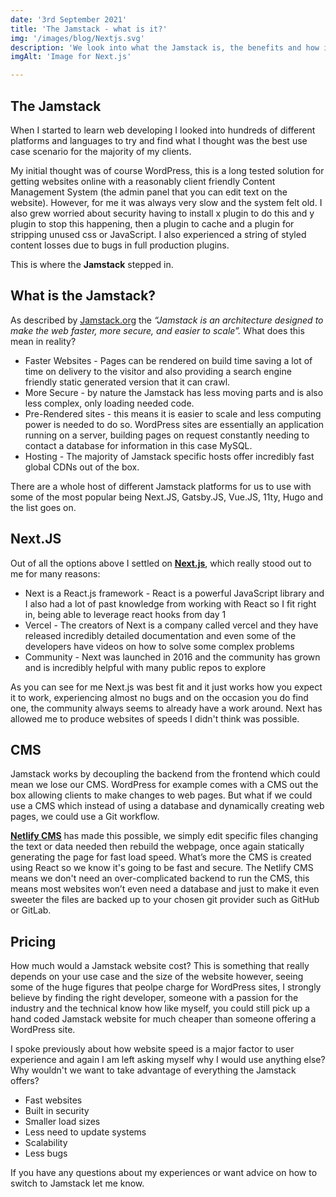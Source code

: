 ```yaml
---
date: '3rd September 2021'
title: 'The Jamstack - what is it?'
img: '/images/blog/Nextjs.svg'
description: 'We look into what the Jamstack is, the benefits and how it might be better than a conventional website'
imgAlt: 'Image for Next.js'

---
```


## **The Jamstack**

When I started to learn web developing I looked into hundreds of different platforms and languages to try and find what I thought was the best use case scenario for the majority of my clients.

My initial thought was of course WordPress, this is a long tested solution for getting websites online with a reasonably client friendly Content Management System (the admin panel that you can edit text on the website).  However, for me it was always very slow and the system felt old. I also grew worried about security having to install x plugin to do this and y plugin to stop this happening, then a plugin to cache and a plugin for stripping unused css or JavaScript.  I also experienced a string of styled content losses due to bugs in full production plugins.

This is where the **Jamstack** stepped in.

## **What is the Jamstack?**

As described by <ins>[Jamstack.org](https://jamstack.org/what-is-jamstack/)</ins> the *“Jamstack is an architecture designed to make the web faster, more secure, and easier to scale”.*  What does this mean in reality?

<ul>
<li>Faster Websites - Pages can be rendered on build time saving a lot of time on delivery to the visitor and also providing a search engine friendly static generated version that it can crawl.</li>
<li>More Secure - by nature the Jamstack has less moving parts and is also less complex, only loading needed code.</li>
<li>Pre-Rendered sites - this means it is easier to scale and less computing power is needed to do so.  WordPress sites are essentially an application running on a server, building pages on request constantly needing to contact a database for information in this case MySQL.</li>
<li>Hosting - The majority of Jamstack specific hosts offer incredibly fast global CDNs out of the box.</li>
</ul>

There are a whole host of different Jamstack platforms for us to use with some of the most popular being Next.JS, Gatsby.JS, Vue.JS, 11ty, Hugo and the list goes on.<br>

## **Next.JS** 

Out of all the options above I settled on <ins>**[Next.js](https://vercel.com/)**</ins>, which really stood out to me for many reasons:

<ul>
<li>Next is a React.js framework - React is a powerful JavaScript library and I also had a lot of past knowledge from working with React so I fit right in, being able to leverage react hooks from day 1</li>
<li>Vercel - The creators of Next is a company called vercel and they have released incredibly detailed documentation and even some of the developers have videos on how to solve some complex problems</li>
<li>Community - Next was launched in 2016 and the community has grown and is incredibly helpful with many public repos to explore</li>
</ul>

As you can see for me Next.js was best fit and it just works how you expect it to work, experiencing almost no bugs and on the occasion you do find one, the community always seems to already have a work around.  Next has allowed me to produce websites of speeds I didn't think was possible.

## **CMS**

Jamstack works by decoupling the backend from the frontend which could mean we lose our CMS.  WordPress for example comes with a CMS out the box allowing clients to make changes to web pages.  But what if we could use a CMS which instead of using a database and dynamically creating web pages, we could use a Git workflow.

<ins>**[Netlify CMS](https://www.netlifycms.org/)**</ins> has made this possible, we simply edit specific files changing the text or data needed then rebuild the webpage, once again statically generating the page for fast load speed.  What’s more the CMS is created using React so we know it's going to be fast and secure.  The Netlify CMS means we don't need an over-complicated backend to run the CMS, this means most websites won’t even need a database and just to make it even sweeter the files are backed up to your chosen git provider such as GitHub or GitLab.

## **Pricing**

How much would a Jamstack website cost? This is something that really depends on your use case and the size of the website however, seeing some of the huge figures that peolpe charge for WordPress sites, I strongly believe by finding the right developer, someone with a passion for the industry and the technical know how like myself, you could still pick up a hand coded Jamstack website for much cheaper than someone offering a WordPress site.

I spoke previously about how website speed is a major factor to user experience and again I am left asking myself why I would use anything else? Why wouldn't we want to take advantage of everything the Jamstack offers?

<ul>
<li>Fast websites</li>
<li>Built in security</li>
<li>Smaller load sizes</li>
<li>Less need to update systems</li>
<li>Scalability</li>
<li>Less bugs</li>
</ul>

If you have any questions about my experiences or want advice on how to switch to Jamstack let me know.

